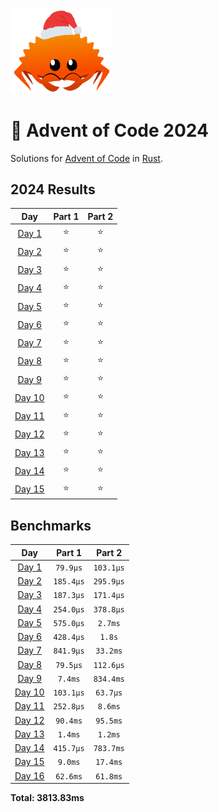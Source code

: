 <img src="./.assets/christmas_ferris.png" width="164">

# 🎄 Advent of Code 2024

Solutions for [Advent of Code](https://adventofcode.com/) in [Rust](https://www.rust-lang.org/).

<!--- advent_readme_stars table --->
## 2024 Results

| Day | Part 1 | Part 2 |
| :---: | :---: | :---: |
| [Day 1](https://adventofcode.com/2024/day/1) | ⭐ | ⭐ |
| [Day 2](https://adventofcode.com/2024/day/2) | ⭐ | ⭐ |
| [Day 3](https://adventofcode.com/2024/day/3) | ⭐ | ⭐ |
| [Day 4](https://adventofcode.com/2024/day/4) | ⭐ | ⭐ |
| [Day 5](https://adventofcode.com/2024/day/5) | ⭐ | ⭐ |
| [Day 6](https://adventofcode.com/2024/day/6) | ⭐ | ⭐ |
| [Day 7](https://adventofcode.com/2024/day/7) | ⭐ | ⭐ |
| [Day 8](https://adventofcode.com/2024/day/8) | ⭐ | ⭐ |
| [Day 9](https://adventofcode.com/2024/day/9) | ⭐ | ⭐ |
| [Day 10](https://adventofcode.com/2024/day/10) | ⭐ | ⭐ |
| [Day 11](https://adventofcode.com/2024/day/11) | ⭐ | ⭐ |
| [Day 12](https://adventofcode.com/2024/day/12) | ⭐ | ⭐ |
| [Day 13](https://adventofcode.com/2024/day/13) | ⭐ | ⭐ |
| [Day 14](https://adventofcode.com/2024/day/14) | ⭐ | ⭐ |
| [Day 15](https://adventofcode.com/2024/day/15) | ⭐ | ⭐ |
<!--- advent_readme_stars table --->

<!--- benchmarking table --->
## Benchmarks

| Day | Part 1 | Part 2 |
| :---: | :---: | :---:  |
| [Day 1](./src/bin/01.rs) | `79.9µs` | `103.1µs` |
| [Day 2](./src/bin/02.rs) | `185.4µs` | `295.9µs` |
| [Day 3](./src/bin/03.rs) | `187.3µs` | `171.4µs` |
| [Day 4](./src/bin/04.rs) | `254.0µs` | `378.8µs` |
| [Day 5](./src/bin/05.rs) | `575.0µs` | `2.7ms` |
| [Day 6](./src/bin/06.rs) | `428.4µs` | `1.8s` |
| [Day 7](./src/bin/07.rs) | `841.9µs` | `33.2ms` |
| [Day 8](./src/bin/08.rs) | `79.5µs` | `112.6µs` |
| [Day 9](./src/bin/09.rs) | `7.4ms` | `834.4ms` |
| [Day 10](./src/bin/10.rs) | `103.1µs` | `63.7µs` |
| [Day 11](./src/bin/11.rs) | `252.8µs` | `8.6ms` |
| [Day 12](./src/bin/12.rs) | `90.4ms` | `95.5ms` |
| [Day 13](./src/bin/13.rs) | `1.4ms` | `1.2ms` |
| [Day 14](./src/bin/14.rs) | `415.7µs` | `783.7ms` |
| [Day 15](./src/bin/15.rs) | `9.0ms` | `17.4ms` |
| [Day 16](./src/bin/16.rs) | `62.6ms` | `61.8ms` |

**Total: 3813.83ms**
<!--- benchmarking table --->
